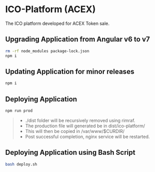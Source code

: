 # ICO-Platform (ACEX)

The ICO platform developed for ACEX Token sale.

## Upgrading Application from Angular v6 to v7

```bash
rm -rf node_modules package-lock.json
npm i
```

## Updating Application for minor releases

```bash
npm i
```

## Deploying Application

```bash
npm run prod
```

>- ./dist folder will be recursively removed using rimraf.
>- The production file will generated be in dist/ico-platform/
>- This will then be copied in /var/www/$CURDIR/
>- Post successful completion, nginx service will be restarted.

## Deploying Application using Bash Script

```bash
bash deploy.sh
```
